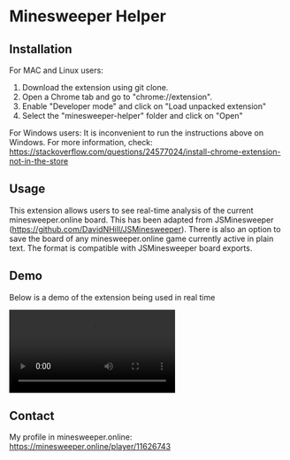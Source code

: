 # Minesweeper Helper 

## Installation
For MAC and Linux users:
1. Download the extension using git clone. 
2. Open a Chrome tab and go to "chrome://extension".
3. Enable "Developer mode" and click on "Load unpacked extension"
4. Select the "minesweeper-helper" folder and click on "Open"

For Windows users:
It is inconvenient to run the instructions above on Windows. For more information, check:
https://stackoverflow.com/questions/24577024/install-chrome-extension-not-in-the-store

## Usage
This extension allows users to see real-time analysis of the current minesweeper.online board.
This has been adapted from JSMinesweeper (https://github.com/DavidNHill/JSMinesweeper).
There is also an option to save the board of any minesweeper.online game currently active in plain text.
The format is compatible with JSMinesweeper board exports.

## Demo
Below is a demo of the extension being used in real time

![Demo](https://github.com/user-attachments/assets/demo.mp4)

## Contact
My profile in minesweeper.online: https://minesweeper.online/player/11626743
